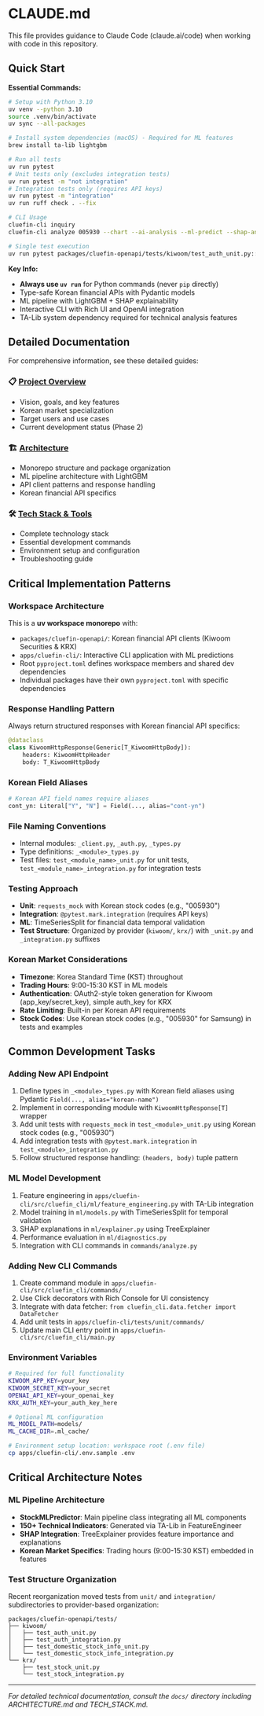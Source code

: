 # CLAUDE.md

This file provides guidance to Claude Code (claude.ai/code) when working with code in this repository.

## Quick Start

**Essential Commands:**
```bash
# Setup with Python 3.10
uv venv --python 3.10
source .venv/bin/activate
uv sync --all-packages

# Install system dependencies (macOS) - Required for ML features
brew install ta-lib lightgbm

# Run all tests
uv run pytest
# Unit tests only (excludes integration tests)
uv run pytest -m "not integration"
# Integration tests only (requires API keys)
uv run pytest -m "integration"
uv run ruff check . --fix

# CLI Usage
cluefin-cli inquiry
cluefin-cli analyze 005930 --chart --ai-analysis --ml-predict --shap-analysis

# Single test execution
uv run pytest packages/cluefin-openapi/tests/kiwoom/test_auth_unit.py::test_generate_token_success -v
```

**Key Info:**
- **Always use `uv run`** for Python commands (never `pip` directly)
- Type-safe Korean financial APIs with Pydantic models
- ML pipeline with LightGBM + SHAP explainability
- Interactive CLI with Rich UI and OpenAI integration
- TA-Lib system dependency required for technical analysis features

## Detailed Documentation

For comprehensive information, see these detailed guides:

### 📋 [Project Overview](docs/PROJECT_OVERVIEW.md)
- Vision, goals, and key features
- Korean market specialization
- Target users and use cases
- Current development status (Phase 2)

### 🏗️ [Architecture](docs/ARCHITECTURE.md)  
- Monorepo structure and package organization
- ML pipeline architecture with LightGBM
- API client patterns and response handling
- Korean financial API specifics

### 🛠️ [Tech Stack & Tools](docs/TECH_STACK.md)
- Complete technology stack
- Essential development commands
- Environment setup and configuration
- Troubleshooting guide

## Critical Implementation Patterns

### Workspace Architecture
This is a **uv workspace monorepo** with:
- `packages/cluefin-openapi/`: Korean financial API clients (Kiwoom Securities & KRX)
- `apps/cluefin-cli/`: Interactive CLI application with ML predictions
- Root `pyproject.toml` defines workspace members and shared dev dependencies
- Individual packages have their own `pyproject.toml` with specific dependencies

### Response Handling Pattern
Always return structured responses with Korean financial API specifics:
```python
@dataclass
class KiwoomHttpResponse(Generic[T_KiwoomHttpBody]):
    headers: KiwoomHttpHeader
    body: T_KiwoomHttpBody
```

### Korean Field Aliases
```python
# Korean API field names require aliases
cont_yn: Literal["Y", "N"] = Field(..., alias="cont-yn")
```

### File Naming Conventions
- Internal modules: `_client.py`, `_auth.py`, `_types.py`
- Type definitions: `_<module>_types.py` 
- Test files: `test_<module_name>_unit.py` for unit tests, `test_<module_name>_integration.py` for integration tests

### Testing Approach
- **Unit**: `requests_mock` with Korean stock codes (e.g., "005930")  
- **Integration**: `@pytest.mark.integration` (requires API keys)
- **ML**: TimeSeriesSplit for financial data temporal validation
- **Test Structure**: Organized by provider (`kiwoom/`, `krx/`) with `_unit.py` and `_integration.py` suffixes

### Korean Market Considerations
- **Timezone**: Korea Standard Time (KST) throughout
- **Trading Hours**: 9:00-15:30 KST in ML models  
- **Authentication**: OAuth2-style token generation for Kiwoom (app_key/secret_key), simple auth_key for KRX
- **Rate Limiting**: Built-in per Korean API requirements
- **Stock Codes**: Use Korean stock codes (e.g., "005930" for Samsung) in tests and examples

## Common Development Tasks

### Adding New API Endpoint
1. Define types in `_<module>_types.py` with Korean field aliases using Pydantic `Field(..., alias="korean-name")`
2. Implement in corresponding module with `KiwoomHttpResponse[T]` wrapper
3. Add unit tests with `requests_mock` in `test_<module>_unit.py` using Korean stock codes (e.g., "005930")
4. Add integration tests with `@pytest.mark.integration` in `test_<module>_integration.py`
5. Follow structured response handling: `(headers, body)` tuple pattern

### ML Model Development
1. Feature engineering in `apps/cluefin-cli/src/cluefin_cli/ml/feature_engineering.py` with TA-Lib integration
2. Model training in `ml/models.py` with TimeSeriesSplit for temporal validation
3. SHAP explanations in `ml/explainer.py` using TreeExplainer
4. Performance evaluation in `ml/diagnostics.py`
5. Integration with CLI commands in `commands/analyze.py`

### Adding New CLI Commands
1. Create command module in `apps/cluefin-cli/src/cluefin_cli/commands/`
2. Use Click decorators with Rich Console for UI consistency
3. Integrate with data fetcher: `from cluefin_cli.data.fetcher import DataFetcher`
4. Add unit tests in `apps/cluefin-cli/tests/unit/commands/`
5. Update main CLI entry point in `apps/cluefin-cli/src/cluefin_cli/main.py`

### Environment Variables
```bash
# Required for full functionality
KIWOOM_APP_KEY=your_key
KIWOOM_SECRET_KEY=your_secret
OPENAI_API_KEY=your_openai_key
KRX_AUTH_KEY=your_auth_key_here

# Optional ML configuration
ML_MODEL_PATH=models/
ML_CACHE_DIR=.ml_cache/

# Environment setup location: workspace root (.env file)
cp apps/cluefin-cli/.env.sample .env
```

## Critical Architecture Notes

### ML Pipeline Architecture
- **StockMLPredictor**: Main pipeline class integrating all ML components
- **150+ Technical Indicators**: Generated via TA-Lib in FeatureEngineer
- **SHAP Integration**: TreeExplainer provides feature importance and explanations
- **Korean Market Specifics**: Trading hours (9:00-15:30 KST) embedded in features

### Test Structure Organization
Recent reorganization moved tests from `unit/` and `integration/` subdirectories to provider-based organization:
```
packages/cluefin-openapi/tests/
├── kiwoom/
│   ├── test_auth_unit.py
│   ├── test_auth_integration.py
│   ├── test_domestic_stock_info_unit.py
│   └── test_domestic_stock_info_integration.py
└── krx/
    ├── test_stock_unit.py
    └── test_stock_integration.py
```

---

*For detailed technical documentation, consult the `docs/` directory including ARCHITECTURE.md and TECH_STACK.md.*
